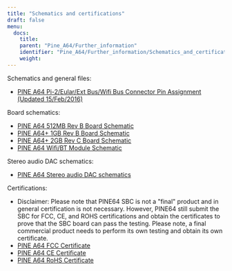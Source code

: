 ```yaml
---
title: "Schematics and certifications"
draft: false
menu:
  docs:
    title:
    parent: "Pine_A64/Further_information"
    identifier: "Pine_A64/Further_information/Schematics_and_certifications"
    weight:
---
```


Schematics and general files:

* [PINE A64 Pi-2/Eular/Ext Bus/Wifi Bus Connector Pin Assignment (Updated 15/Feb/2016)](https://files.pine64.org/doc/Pine%20A64%20Schematic/Pine%20A64%20Pin%20Assignment%20160215.pdf)

Board schematics:

* [PINE A64 512MB Rev B Board Schematic](https://files.pine64.org/doc/Pine%20A64%20Schematic/Pine%20A64%20512MB%20rev%20B-2015121601_Release.pdf)
* [PINE A64+ 1GB Rev B Board Schematic](https://files.pine64.org/doc/Pine%20A64%20Schematic/a64-db-rev%20b-20151217-Plus-Release.pdf)
* [PINE A64+ 2GB Rev C Board Schematic](https://files.pine64.org/doc/Pine%20A64%20Schematic/Pine%20A64plus%202GB%20Rev%20C-20160113_Release.pdf)
* [PINE A64 Wifi/BT Module Schematic](https://files.pine64.org/doc/Pine%20A64%20Schematic/A64-DB-WIFI-BT-REV%20B.pdf)

Stereo audio DAC schematics:

* [PINE A64 Stereo audio DAC schematics](https://forum.pine64.org/attachment.php?aid=697)

Certifications:

* Disclaimer: Please note that PINE64 SBC is not a "final" product and in general certification is not necessary. However, PINE64 still submit the SBC for FCC, CE, and ROHS certifications and obtain the certificates to prove that the SBC board can pass the testing. Please note, a final commercial product needs to perform its own testing and obtain its own certificate.
* [PINE A64 FCC Certificate](https://files.pine64.org/doc/cert/Pine%20A64%20Board%20FCC%20certification%20CCF20160624.jpg)
* [PINE A64 CE Certificate](https://files.pine64.org/doc/cert/Pine%20A64%20Board%20CE%20Certification%20CCF20160624.jpg)
* [PINE A64 RoHS Certificate](https://files.pine64.org/doc/cert/CCF20160627_00000.jpg)
